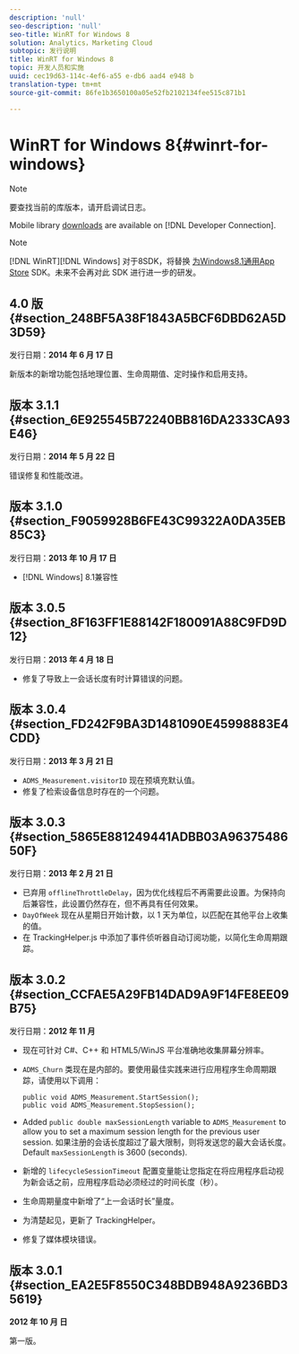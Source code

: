 ```yaml
---
description: 'null'
seo-description: 'null'
seo-title: WinRT for Windows 8
solution: Analytics，Marketing Cloud
subtopic: 发行说明
title: WinRT for Windows 8
topic: 开发人员和实施
uuid: cec19d63-114c-4ef6-a55 e-db6 aad4 e948 b
translation-type: tm+mt
source-git-commit: 86fe1b3650100a05e52fb2102134fee515c871b1

---
```



# WinRT for Windows 8{#winrt-for-windows}

>[!NOTE]
>
>要查找当前的库版本，请开启调试日志。

Mobile library [downloads](https://marketing.adobe.com/developer/get-started/mobile/c-measuring-mobile-applications) are available on [!DNL Developer Connection].

>[!NOTE]
>
>[!DNL WinRT][!DNL Windows] 对于8SDK，将替换 [为Windows8.1通用App Store](../appmeasurement-release-notes/c-release-notes-winu.md#concept_79EEB87B0FEC4F6DB11BE8ED417A970E) SDK。未来不会再对此 SDK 进行进一步的研发。

## 4.0 版 {#section_248BF5A38F1843A5BCF6DBD62A5D3D59}

发行日期：**2014 年 6 月 17 日**

新版本的新增功能包括地理位置、生命周期值、定时操作和启用支持。

## 版本 3.1.1 {#section_6E925545B72240BB816DA2333CA93E46}

发行日期：**2014 年 5 月 22 日**

错误修复和性能改进。

## 版本 3.1.0 {#section_F9059928B6FE43C99322A0DA35EB85C3}

发行日期：**2013 年 10 月 17 日**

* [!DNL Windows] 8.1兼容性

## 版本 3.0.5 {#section_8F163FF1E88142F180091A88C9FD9D12}

发行日期：**2013 年 4 月 18 日**

* 修复了导致上一会话长度有时计算错误的问题。

## 版本 3.0.4 {#section_FD242F9BA3D1481090E45998883E4CDD}

发行日期：**2013 年 3 月 21 日**

* `ADMS_Measurement.visitorID` 现在预填充默认值。
* 修复了检索设备信息时存在的一个问题。

## 版本 3.0.3 {#section_5865E881249441ADBB03A9637548650F}

发行日期：**2013 年 2 月 21 日**

* 已弃用 `offlineThrottleDelay`，因为优化线程后不再需要此设置。为保持向后兼容性，此设置仍然存在，但不再具有任何效果。
* `DayOfWeek` 现在从星期日开始计数，以 1 天为单位，以匹配在其他平台上收集的值。
* 在 TrackingHelper.js 中添加了事件侦听器自动订阅功能，以简化生命周期跟踪。

## 版本 3.0.2 {#section_CCFAE5A29FB14DAD9A9F14FE8EE09B75}

发行日期：**2012 年 11 月**

* 现在可针对 C#、C++ 和 HTML5/WinJS 平台准确地收集屏幕分辨率。
* `ADMS_Churn` 类现在是内部的。要使用最佳实践来进行应用程序生命周期跟踪，请使用以下调用：

   ```
   public void ADMS_Measurement.StartSession(); 
   public void ADMS_Measurement.StopSession();
   ```

* Added `public double maxSessionLength` variable to `ADMS_Measurement` to allow you to set a maximum session length for the previous user session. 如果注册的会话长度超过了最大限制，则将发送您的最大会话长度。Default `maxSessionLength` is 3600 (seconds).
* 新增的 `lifecycleSessionTimeout` 配置变量能让您指定在将应用程序启动视为新会话之前，应用程序启动必须经过的时间长度（秒）。
* 生命周期量度中新增了“上一会话时长”量度。
* 为清楚起见，更新了 TrackingHelper。
* 修复了媒体模块错误。

## 版本 3.0.1 {#section_EA2E5F8550C348BDB948A9236BD35619}

**2012 年 10 月 日**

第一版。
